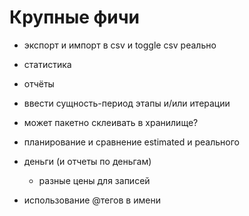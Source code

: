 # Крупные фичи

- экспорт и импорт в csv и toggle csv реально
- статистика
- отчёты


- ввести сущность-период этапы и/или итерации
- может пакетно склеивать в хранилище?
- планирование и сравнение estimated и реального
- деньги (и отчеты по деньгам)
  - разные цены для записей
- использование @тегов в имени


